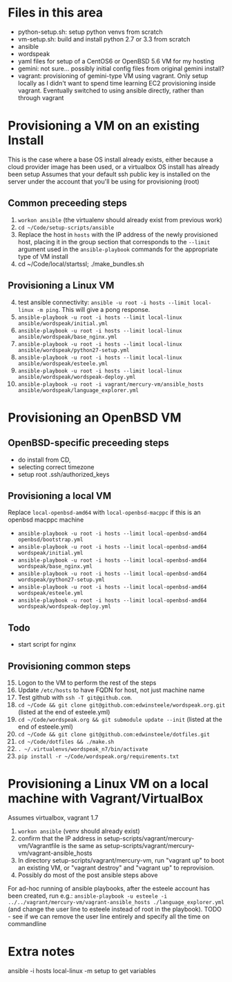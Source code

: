 # Files in this area

* python-setup.sh: setup python venvs from scratch
* vm-setup.sh: build and install python 2.7 or 3.3 from scratch
* ansible
 * wordspeak
  * yaml files for setup of a CentOS6 or OpenBSD 5.6 VM for my hosting
* gemini: not sure... possibly initial config files from original gemini install?
* vagrant: provisioning of gemini-type VM using vagrant. Only setup locally as I didn't want to spend time learning EC2 provisioning inside vagrant. Eventually switched to using ansible directly, rather than through vagrant

# Provisioning a VM on an existing Install

This is the case where a base OS install already exists, either because a cloud provider image has been used, or a virtualbox OS install has already been setup
Assumes that your default ssh public key is installed on the server under the account that you'll be using for provisioning (root)

## Common preceeding steps
1. `workon ansible`  (the virtualenv should already exist from previous work)
2. `cd ~/Code/setup-scripts/ansible`
2. Replace the host in `hosts` with the IP address of the newly provisioned host, placing it in the group section that corresponds to the `--limit` argument used in the `ansible-playbook` commands for the appropriate type of VM install
3. cd ~/Code/local/startssl; ./make_bundles.sh


## Provisioning a Linux VM

4. test ansible connectivity: `ansible -u root -i hosts --limit local-linux -m ping`. This will give a pong response. 
5. `ansible-playbook -u root -i hosts --limit local-linux ansible/wordspeak/initial.yml`
5. `ansible-playbook -u root -i hosts --limit local-linux ansible/wordspeak/base_nginx.yml`
11. `ansible-playbook -u root -i hosts --limit local-linux ansible/wordspeak/python27-setup.yml`
12. `ansible-playbook -u root -i hosts --limit local-linux ansible/wordspeak/esteele.yml`
13. `ansible-playbook -u root -i hosts --limit local-linux ansible/wordspeak/wordspeak-deploy.yml`
14. `ansible-playbook -u root -i vagrant/mercury-vm/ansible_hosts ansible/wordspeak/language_explorer.yml`


# Provisioning an OpenBSD VM

## OpenBSD-specific preceeding steps
* do install from CD,
* selecting correct timezone
* setup root .ssh/authorized_keys

## Provisioning a local VM

Replace `local-openbsd-amd64` with `local-openbsd-macppc` if this is an openbsd macppc machine

* `ansible-playbook -u root -i hosts --limit local-openbsd-amd64 openbsd/bootstrap.yml`
* `ansible-playbook -u root -i hosts --limit local-openbsd-amd64 wordspeak/initial.yml`
* `ansible-playbook -u root -i hosts --limit local-openbsd-amd64 wordspeak/base_nginx.yml`
* `ansible-playbook -u root -i hosts --limit local-openbsd-amd64 wordspeak/python27-setup.yml`
* `ansible-playbook -u root -i hosts --limit local-openbsd-amd64 wordspeak/esteele.yml`
* `ansible-playbook -u root -i hosts --limit local-openbsd-amd64 wordspeak/wordspeak-deploy.yml`


## Todo
* start script for nginx

## Provisioning common steps

15. Logon to the VM to perform the rest of the steps
16. Update `/etc/hosts` to have FQDN for host, not just machine name
18. Test github with `ssh -T git@github.com`.
19. `cd ~/Code && git clone git@github.com:edwinsteele/wordspeak.org.git` (listed at the end of esteele.yml)
19. `cd ~/Code/wordspeak.org && git submodule update --init`  (listed at the end of esteele.yml)
20. `cd ~/Code && git clone git@github.com:edwinsteele/dotfiles.git`
21. `cd ~/Code/dotfiles && ./make.sh`
23. `. ~/.virtualenvs/wordspeak_n7/bin/activate`
24. `pip install -r ~/Code/wordspeak.org/requirements.txt`

# Provisioning a Linux VM on a local machine with Vagrant/VirtualBox
Assumes virtualbox, vagrant 1.7

1. `workon ansible` (venv should already exist)
2. confirm that the IP address in setup-scripts/vagrant/mercury-vm/Vagrantfile is the same as setup-scripts/vagrant/mercury-vm/vagrant-ansible_hosts
3. In directory setup-scripts/vagrant/mercury-vm, run "vagrant up" to boot an existing VM, or "vagrant destroy" and "vagrant up" to reprovision.
4. Possibly do most of the post ansible steps above

For ad-hoc running of ansible playbooks, after the esteele account has been created, run e.g.: `ansible-playbook -u esteele -i ../../vagrant/mercury-vm/vagrant-ansible_hosts ./language_explorer.yml` (and change the user line to esteele instead of root in the playbook). 
TODO - see if we can remove the user line entirely and specify all the time on commandline

# Extra notes
ansible -i hosts local-linux -m setup to get variables

